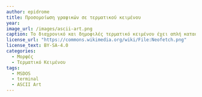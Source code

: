 ```yaml
---
author: epidrome
title: Προσομοίωση γραφικών σε τερματικού κειμένου
year: 
image_url: /images/ascii-art.png
caption: Το διαχρονικό και δημοφιλές τερματικό κειμένου έχει απλή κατασκευή και δεν υποστηρίζει γραφικά, αλλά αυτό δεν εμποδίζει την προσομοίωση των γραφικών μέσω της κατάλληλης διευθέτησης των χαρακτήρων κειμένου. Η τεχνική αυτή εφαρμόστηκε αρχικά στους εκπυπωτές γραμμής που ήταν το πρώτο τερματικό εξόδου για την επικοινωνία με τον χρήστη, αλλά έγινε δημοφιλής από τις δικτυακές κοινότητες επικοινωνίας.
license_url: "https://commons.wikimedia.org/wiki/File:Neofetch.png"
license_text: BY-SA-4.0
categories:
  - Μορφές
  - Τερματικό Κειμένου
tags:
  - MSDOS
  - terminal
  - ASCII Art
---
```

